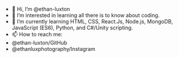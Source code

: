 - 👋 Hi, I’m @ethan-luxton
- 👀 I’m interested in learning all there is to know about coding.
- 🌱 I’m currently learning HTML, CSS, React.Js, Node.js, MongoDB, JavaScript (ES6), Python, and C#/Unity scripting. 
- 📫 How to reach me:
- @ethan-luxton/GitHub
- @ethanluxphotography/Instagram

    
    

<!---
ethan-luxton/ethan-luxton is a ✨ special ✨ repository because its `README.md` (this file) appears on your GitHub profile.
You can click the Preview link to take a look at your changes.
--->
